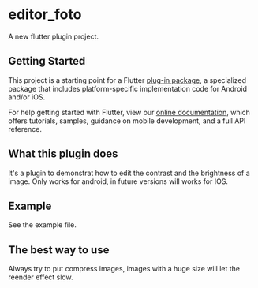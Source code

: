 # editor_foto

A new flutter plugin project.

## Getting Started

This project is a starting point for a Flutter
[plug-in package](https://flutter.dev/developing-packages/),
a specialized package that includes platform-specific implementation code for
Android and/or iOS.

For help getting started with Flutter, view our 
[online documentation](https://flutter.dev/docs), which offers tutorials, 
samples, guidance on mobile development, and a full API reference.

## What this plugin does
It's a plugin to demonstrat how to edit the contrast and the brightness of a image.
Only works for android, in future versions will works for IOS.

## Example
See the example file.

## The best way to use
Always try to put compress images, images with a huge size will let the reender effect slow.

